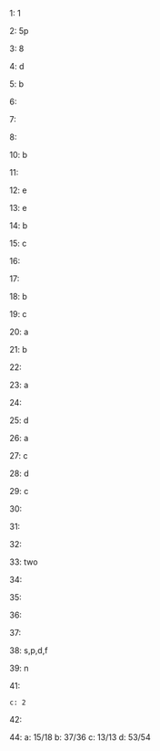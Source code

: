 1: 1

2:  5p

3: 8

4: d

5: b

6: 

7: 

8: 

10: b

11: 

12: e

13: e

14: b

15: c

16: 

17:

18: b

19: c

20: a

21: b

22: 

23: a

24: 

25: d

26: a

27: c

28: d

29: c 

30: 

31:

32: 

33: two

34: 

35: 

36: 

37: 

38: s,p,d,f

39: n

41: 


    c: 2

42: 

44: 
    a: 15/18
    b: 37/36
    c: 13/13
    d: 53/54
